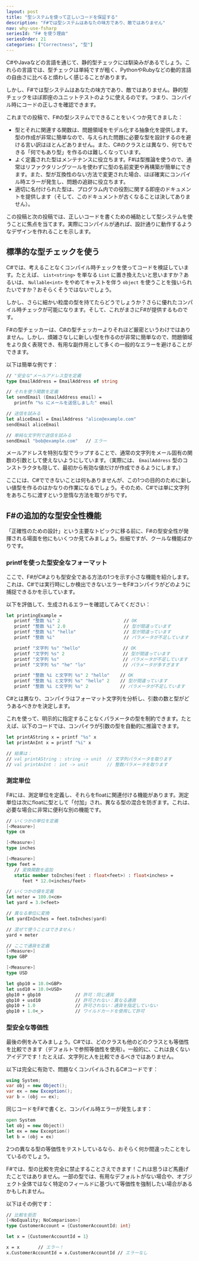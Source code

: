 ```yaml
---
layout: post
title: "型システムを使って正しいコードを保証する"
description: "F#では型システムはあなたの味方であり、敵ではありません"
nav: why-use-fsharp
seriesId: "F# を使う理由"
seriesOrder: 21
categories: ["Correctness", "型"]
---
```


C#やJavaなどの言語を通じて、静的型チェックには馴染みがあるでしょう。これらの言語では、型チェックは単純ですが粗く、PythonやRubyなどの動的言語の自由さに比べると煩わしく感じることがあります。

しかし、F#では型システムはあなたの味方であり、敵ではありません。静的型チェックをほぼ即座のユニットテストのように使えるのです。つまり、コンパイル時にコードの正しさを確認できます。

これまでの投稿で、F#の型システムでできることをいくつか見てきました：

* 型とそれに関連する関数は、問題領域をモデル化する抽象化を提供します。型の作成が非常に簡単なので、与えられた問題に必要な型を設計するのを避ける言い訳はほとんどありません。また、C#のクラスとは異なり、何でもできる「何でもあり型」を作るのは難しくなっています。
* よく定義された型はメンテナンスに役立ちます。F#は型推論を使うので、通常はリファクタリングツールを使わずに型の名前変更や再構築が簡単にできます。また、型が互換性のない方法で変更された場合、ほぼ確実にコンパイル時エラーが発生し、問題の追跡に役立ちます。
* 適切に名付けられた型は、プログラム内での役割に関する即座のドキュメントを提供します（そして、このドキュメントが古くなることは決してありません）。

この投稿と次の投稿では、正しいコードを書くための補助として型システムを使うことに焦点を当てます。実際にコンパイルが通れば、設計通りに動作するようなデザインを作れることを示します。

## 標準的な型チェックを使う ##

C#では、考えることなくコンパイル時チェックを使ってコードを検証しています。たとえば、 `List<string>` を単なる `List` に置き換えたいと思いますか？あるいは、 `Nullable<int>` をやめてキャストを伴う `object` を使うことを強いられたいですか？おそらくそうではないでしょう。

しかし、さらに細かい粒度の型を持てたらどうでしょうか？さらに優れたコンパイル時チェックが可能になります。そして、これがまさにF#が提供するものです。

F#の型チェッカーは、C#の型チェッカーよりそれほど厳密というわけではありません。しかし、煩雑さなしに新しい型を作るのが非常に簡単なので、問題領域をより良く表現でき、有用な副作用として多くの一般的なエラーを避けることができます。

以下は簡単な例です：

```fsharp
// "安全な"メールアドレス型を定義
type EmailAddress = EmailAddress of string

// それを使う関数を定義
let sendEmail (EmailAddress email) = 
   printfn "%s にメールを送信しました" email

// 送信を試みる
let aliceEmail = EmailAddress "alice@example.com"
sendEmail aliceEmail

// 単純な文字列で送信を試みる
sendEmail "bob@example.com"   // エラー
```

メールアドレスを特別な型でラップすることで、通常の文字列をメール固有の関数の引数として使えないようにしています。（実際には、 `EmailAddress` 型のコンストラクタも隠して、最初から有効な値だけが作成できるようにします。）

ここには、C#でできないことは何もありませんが、この1つの目的のために新しい値型を作るのはかなりの作業になるでしょう。そのため、C#では単に文字列をあちこちに渡すという怠惰な方法を取りがちです。

## F#の追加的な型安全性機能 ##

「正確性のための設計」という主要なトピックに移る前に、F#の型安全性が発揮される場面を他にもいくつか見てみましょう。些細ですが、クールな機能ばかりです。

### printfを使った型安全なフォーマット ###

ここで、F#がC#よりも型安全である方法の1つを示す小さな機能を紹介します。これは、C#では実行時にしか検出できないエラーをF#コンパイラがどのように捕捉できるかを示しています。

以下を評価して、生成されるエラーを確認してみてください：

```fsharp
let printingExample = 
   printf "整数 %i" 2                        // OK
   printf "整数 %i" 2.0                      // 型が間違っています
   printf "整数 %i" "hello"                  // 型が間違っています
   printf "整数 %i"                          // パラメータが不足しています

   printf "文字列 %s" "hello"                // OK
   printf "文字列 %s" 2                      // 型が間違っています
   printf "文字列 %s"                        // パラメータが不足しています
   printf "文字列 %s" "he" "lo"              // パラメータが多すぎます

   printf "整数 %i と文字列 %s" 2 "hello"    // OK
   printf "整数 %i と文字列 %s" "hello" 2    // 型が間違っています
   printf "整数 %i と文字列 %s" 2            // パラメータが不足しています
```

C#とは異なり、コンパイラはフォーマット文字列を分析し、引数の数と型がどうあるべきかを決定します。

これを使って、明示的に指定することなくパラメータの型を制約できます。たとえば、以下のコードでは、コンパイラが引数の型を自動的に推論できます。

```fsharp
let printAString x = printf "%s" x
let printAnInt x = printf "%i" x

// 結果は：
// val printAString : string -> unit  // 文字列パラメータを取ります
// val printAnInt : int -> unit       // 整数パラメータを取ります
```

<a name="units-of-measure"></a>
### 測定単位 ###

F#には、測定単位を定義し、それらをfloatに関連付ける機能があります。測定単位は次にfloatに型として「付加」され、異なる型の混合を防ぎます。これは、必要な場合に非常に便利な別の機能です。

```fsharp
// いくつかの単位を定義
[<Measure>] 
type cm

[<Measure>] 
type inches

[<Measure>] 
type feet =
   // 変換関数を追加
   static member toInches(feet : float<feet>) : float<inches> = 
      feet * 12.0<inches/feet>

// いくつかの値を定義
let meter = 100.0<cm>
let yard = 3.0<feet>

// 異なる単位に変換
let yardInInches = feet.toInches(yard)

// 混ぜて使うことはできません！
yard + meter

// ここで通貨を定義
[<Measure>] 
type GBP

[<Measure>] 
type USD

let gbp10 = 10.0<GBP>
let usd10 = 10.0<USD>
gbp10 + gbp10             // 許可：同じ通貨
gbp10 + usd10             // 許可されない：異なる通貨
gbp10 + 1.0               // 許可されない：通貨を指定していない
gbp10 + 1.0<_>            // ワイルドカードを使用して許可
```

### 型安全な等価性 ###

最後の例をみてみましょう。C#では、どのクラスも他のどのクラスとも等価性を比較できます（デフォルトで参照等価性を使用）。一般的に、これは良くないアイデアです！たとえば、文字列と人を比較できるべきではありません。

以下は完全に有効で、問題なくコンパイルされるC#コードです：

```csharp
using System;
var obj = new Object();
var ex = new Exception();
var b = (obj == ex);
```

同じコードをF#で書くと、コンパイル時エラーが発生します：

```fsharp
open System
let obj = new Object()
let ex = new Exception()
let b = (obj = ex)
```

2つの異なる型の等価性をテストしているなら、おそらく何か間違ったことをしているのでしょう。

F#では、型の比較を完全に禁止することさえできます！これは思うほど馬鹿げたことではありません。一部の型では、有用なデフォルトがない場合や、オブジェクト全体ではなく特定のフィールドに基づいて等価性を強制したい場合があるかもしれません。

以下はその例です：

```fsharp
// 比較を拒否
[<NoEquality; NoComparison>]
type CustomerAccount = {CustomerAccountId: int}

let x = {CustomerAccountId = 1}

x = x       // エラー！
x.CustomerAccountId = x.CustomerAccountId // エラーなし
```
